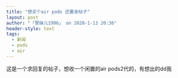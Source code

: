 ```yaml
---
title: "想买个air pods 还要发帖子"
layout: post
author: "「雯妹儿1996」 on 2020-1-13 20:36"
header-style: text
tags:
  - 新闻
  - pods
  - air
---
```


<head></head>
<body>
  这是一个求回复的帖子，想收一个闲置的air pods2代的，有想出的dd我
 <br> 
 <br>
</body>


